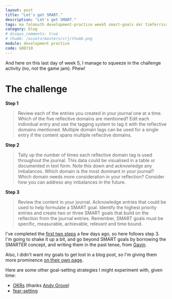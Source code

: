 ```yaml
---
layout: post
title: "Let's get SMART."
description: "Let's get SMART."
tags: ma falmouth development-practice week5 smart-goals okr timferriss
category: blog
# disqus_comments: true
# thumb: /assets/masters/crj/thumb.png
module: development practice
code: GDD710
---
```


And here on this last day of week 5, I manage to squeeze in the challenge activity (no, not the game jam). Phew!

# The challenge

**Step 1**

> Review each of the entries you created in your journal one at a time. Which of the five reflective domains are mentioned? Edit each individual entry and use the tagging system to tag it with the reflective domains mentioned. Multiple domain tags can be used for a single entry if the content spans multiple reflective domains.

**Step 2**

> Tally up the number of times each reflective domain tag is used throughout the journal. This data could be visualised in a table or documented in text form. Note this down and acknowledge any imbalances. Which domain is the most dominant in your journal? Which domain needs more consideration in your reflection? Consider how you can address any imbalances in the future.

**Step 3**

> Review the content in your journal. Acknowledge entries that could be used to help formulate a SMART goal. Identify the highest priority entries and create two or three SMART goals that build on the reflection from the journal entries. Remember, SMART goals must be specific, measurable, achievable, relevant and time bound.

I've completed the [first two steps](/masters/about) a few days ago, so here follows step 3. I'm going to shake it up a bit, and go beyond SMART goals by borrowing the SMARTER concept, and writing them in the past tense, from [Gavin](https://scaryblankpage.com/journey/smart-er-goals/).

Also, I didn't want my goals to get lost in a blog post, so I'm giving them more prominence [on their own page](/masters/goals).

Here are some other goal-setting strategies I might experiment with, given time:

- [OKRs](https://blog.trello.com/okrs-set-achieve-track-trello) (thanks [Andy Grove](https://rework.withgoogle.com/guides/set-goals-with-okrs/steps/learn-the-abridged-history-of-OKRs/))
- [fear-setting](https://tim.blog/2017/05/15/fear-setting/)